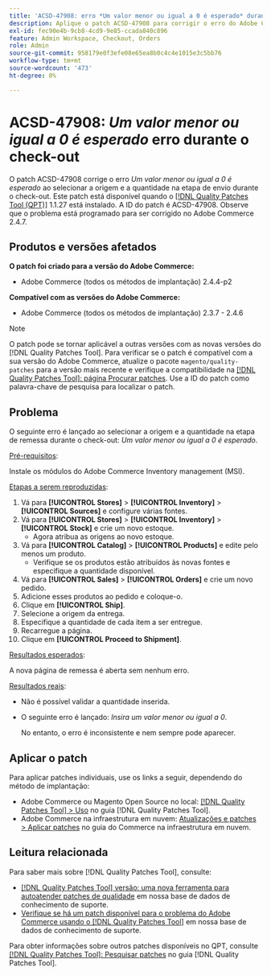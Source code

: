 ```yaml
---
title: 'ACSD-47908: erro *Um valor menor ou igual a 0 é esperado* durante a finalização'
description: Aplique o patch ACSD-47908 para corrigir o erro do Adobe Commerce *Um valor menor ou igual a 0 é esperado* ao selecionar a origem e a quantidade na etapa de envio durante a finalização da compra.
exl-id: fec90e4b-9cb8-4cd9-9e85-ccada840c896
feature: Admin Workspace, Checkout, Orders
role: Admin
source-git-commit: 958179e0f3efe08e65ea8b0c4c4e1015e3c5bb76
workflow-type: tm+mt
source-wordcount: '473'
ht-degree: 0%

---
```


# ACSD-47908: *Um valor menor ou igual a 0 é esperado* erro durante o check-out

O patch ACSD-47908 corrige o erro *Um valor menor ou igual a 0 é esperado* ao selecionar a origem e a quantidade na etapa de envio durante o check-out. Este patch está disponível quando o [[!DNL Quality Patches Tool (QPT)]](/help/announcements/adobe-commerce-announcements/magento-quality-patches-released-new-tool-to-self-serve-quality-patches.md) 1.1.27 está instalado. A ID do patch é ACSD-47908. Observe que o problema está programado para ser corrigido no Adobe Commerce 2.4.7.

## Produtos e versões afetados

**O patch foi criado para a versão do Adobe Commerce:**

* Adobe Commerce (todos os métodos de implantação) 2.4.4-p2

**Compatível com as versões do Adobe Commerce:**

* Adobe Commerce (todos os métodos de implantação) 2.3.7 - 2.4.6

>[!NOTE]
>
>O patch pode se tornar aplicável a outras versões com as novas versões do [!DNL Quality Patches Tool]. Para verificar se o patch é compatível com a sua versão do Adobe Commerce, atualize o pacote `magento/quality-patches` para a versão mais recente e verifique a compatibilidade na [[!DNL Quality Patches Tool]: página Procurar patches](https://experienceleague.adobe.com/tools/commerce-quality-patches/index.html?lang=pt-BR). Use a ID do patch como palavra-chave de pesquisa para localizar o patch.

## Problema

O seguinte erro é lançado ao selecionar a origem e a quantidade na etapa de remessa durante o check-out: *Um valor menor ou igual a 0 é esperado*.

<u>Pré-requisitos</u>:

Instale os módulos do Adobe Commerce Inventory management (MSI).

<u>Etapas a serem reproduzidas</u>:

1. Vá para **[!UICONTROL Stores]** > **[!UICONTROL Inventory]** > **[!UICONTROL Sources]** e configure várias fontes.
1. Vá para **[!UICONTROL Stores]** > **[!UICONTROL Inventory]** > **[!UICONTROL Stock]** e crie um novo estoque.
   * Agora atribua as origens ao novo estoque.
1. Vá para **[!UICONTROL Catalog]** > **[!UICONTROL Products]** e edite pelo menos um produto.
   * Verifique se os produtos estão atribuídos às novas fontes e especifique a quantidade disponível.
1. Vá para **[!UICONTROL Sales]** > **[!UICONTROL Orders]** e crie um novo pedido.
1. Adicione esses produtos ao pedido e coloque-o.
1. Clique em **[!UICONTROL Ship]**.
1. Selecione a origem da entrega.
1. Especifique a quantidade de cada item a ser entregue.
1. Recarregue a página.
1. Clique em **[!UICONTROL Proceed to Shipment]**.

<u>Resultados esperados</u>:

A nova página de remessa é aberta sem nenhum erro.

<u>Resultados reais</u>:

* Não é possível validar a quantidade inserida.
* O seguinte erro é lançado: *Insira um valor menor ou igual a 0*.

  No entanto, o erro é inconsistente e nem sempre pode aparecer.

## Aplicar o patch

Para aplicar patches individuais, use os links a seguir, dependendo do método de implantação:

* Adobe Commerce ou Magento Open Source no local: [[!DNL Quality Patches Tool] > Uso](https://experienceleague.adobe.com/docs/commerce-operations/tools/quality-patches-tool/usage.html?lang=pt-BR) no guia [!DNL Quality Patches Tool].
* Adobe Commerce na infraestrutura em nuvem: [Atualizações e patches > Aplicar patches](https://experienceleague.adobe.com/docs/commerce-cloud-service/user-guide/develop/upgrade/apply-patches.html?lang=pt-BR) no guia do Commerce na infraestrutura em nuvem.

## Leitura relacionada

Para saber mais sobre [!DNL Quality Patches Tool], consulte:

* [[!DNL Quality Patches Tool] versão: uma nova ferramenta para autoatender patches de qualidade](/help/announcements/adobe-commerce-announcements/magento-quality-patches-released-new-tool-to-self-serve-quality-patches.md) em nossa base de dados de conhecimento de suporte.
* [Verifique se há um patch disponível para o problema do Adobe Commerce usando o [!DNL Quality Patches Tool]](/help/support-tools/patches-available-in-qpt-tool/check-patch-for-magento-issue-with-magento-quality-patches.md) em nossa base de dados de conhecimento de suporte.

Para obter informações sobre outros patches disponíveis no QPT, consulte [[!DNL Quality Patches Tool]: Pesquisar patches](https://experienceleague.adobe.com/tools/commerce-quality-patches/index.html?lang=pt-BR) no guia [!DNL Quality Patches Tool].
